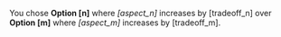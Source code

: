 You chose **Option [n]** where *[aspect_n]* increases by [tradeoff_n] over **Option [m]** where *[aspect_m]* increases by [tradeoff_m].
